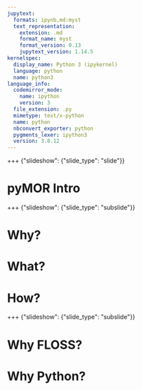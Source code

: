 ```yaml
---
jupytext:
  formats: ipynb,md:myst
  text_representation:
    extension: .md
    format_name: myst
    format_version: 0.13
    jupytext_version: 1.14.5
kernelspec:
  display_name: Python 3 (ipykernel)
  language: python
  name: python3
language_info:
  codemirror_mode:
    name: ipython
    version: 3
  file_extension: .py
  mimetype: text/x-python
  name: python
  nbconvert_exporter: python
  pygments_lexer: ipython3
  version: 3.8.12
---
```


+++ {"slideshow": {"slide_type": "slide"}}

# pyMOR Intro

+++ {"slideshow": {"slide_type": "subslide"}}

# Why?

# What?

# How?

+++ {"slideshow": {"slide_type": "subslide"}}

# Why FLOSS?

# Why Python?
